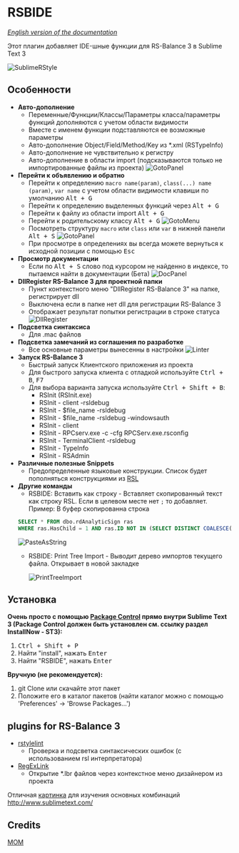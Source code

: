 # RSBIDE

*[English version of the documentation](readme.md)*

Этот плагин добавляет IDE-шные функции для RS-Balance 3 в Sublime Text 3

![SublimeRStyle](https://raw.github.com/mom1/RSBIDE/master/screenshot/SublimeRStyle.jpg)

Особенности
------------

* **Авто-дополнение**
    * Переменные/Функции/Классы/Параметры класса/параметры функций дополняются с учетом области видимости
    * Вместе с именем функции подставляются ее возможные параметры
    * Авто-дополнение Object/Field/Method/Key из *.xml (RSTypeInfo)
    * Авто-дополнение не чувствительно к регистру
    * Авто-дополнение в области import (подсказываются только не импортированные файлы из проекта)
    ![GotoPanel](https://raw.github.com/mom1/RSBIDE/master/screenshot/Completion_Import.jpg)
* **Перейти к объявлению и обратно**
    * Перейти к определению  `macro name(param)`, `class(...) name (param)`, `var name`  с учетом области видимости клавиши по умолчанию <kbd>Alt + G</kbd>
    * Перейти к определению выделенных функций через <kbd>Alt + G</kbd>
    * Перейти к файлу из области import <kbd>Alt + G</kbd>
    * Перейти к родительскому классу <kbd>Alt + G</kbd>
    ![GotoMenu](https://raw.github.com/mom1/RSBIDE/master/screenshot/GotoMenu.jpg)
    * Посмотреть структуру `macro` или `class` или `var` в нижней панели <kbd>Alt + S</kbd>
    ![GotoPanel](https://raw.github.com/mom1/RSBIDE/master/screenshot/GotoPanel.jpg)
    * При просмотре в определениях вы всегда можете вернуться к исходной позиции с помощью <kbd>Esc</kbd>
* **Просмотр документации**
    * Если по <kbd>Alt + S</kbd> слово под курсором не найденно в индексе, то пытаемся найти в документации (Бета)
    ![DocPanel](https://raw.github.com/mom1/RSBIDE/master/screenshot/DocPanel.jpg)
* **DllRegister RS-Balance 3 для проектной папки**
    * Пункт контекстного меню "DllRegister RS-Balance 3" на папке, регистрирует dll
    * Выключена если в папке нет dll для регистрации RS-Balance 3
    * Отображает результат попытки регистрации в строке статуса
    ![DllRegister](https://raw.github.com/mom1/RSBIDE/master/screenshot/DllRegister_RS-Balance_3.jpg)
* **Подсветка синтаксиса**
    * Для .mac файлов
* **Подсветка замечаний из соглашения по разработке**
    * Все основные параметры вынесенны в настройки
    ![Linter](https://raw.github.com/mom1/RSBIDE/master/screenshot/Linter.jpg)
* **Запуск RS-Balance 3**
    * Быстрый запуск Клиентского приложения из проекта
    * Для быстрого запуска клиента с отладкой используйте <kbd>Ctrl + B</kbd>, <kbd>F7</kbd>
    * Для выбора варианта запуска используйте <kbd>Ctrl + Shift + B</kbd>:
        - RSInit (RSInit.exe)
        - RSInit - client -rsldebug
        - RSInit - $file_name -rsldebug
        - RSInit - $file_name -rsldebug -windowsauth
        - RSInit - client
        - RSInit - RPCserv.exe -c -cfg RPCServ.exe.rsconfig
        - RSInit - TerminalClient -rsldebug
        - RSInit - TypeInfo
        - RSInit - RSAdmin
* **Различные полезные Snippets**
    * Предопределенные языковые конструкции. Список будет пополняться конструкциями из [RSL](http://wiki.rs-balance.ru/index.php/RSL)
* **Другие команды**
    * RSBIDE: Вставить как строку - Вставляет скопированный текст как строку RSL. Если в целевом месте нет `;` то добавляет.
      Пример: В буфер скопированна строка
    ```sql
    SELECT * FROM dbo.rdAnalyticSign ras
    WHERE ras.HasChild = 1 AND ras.ID NOT IN (SELECT DISTINCT COALESCE(ParentID,0)FROM rdAnalyticSign)
    ```
    ![PasteAsString](https://raw.github.com/mom1/RSBIDE/master/screenshot/PasteAsString.gif)
    * RSBIDE: Print Tree Import - Выводит дерево импортов текущего файла. Открывает в новой закладке

        ![PrintTreeImport](https://raw.github.com/mom1/RSBIDE/master/screenshot/PrintTreeImport.jpg)

Установка
------------
**Очень просто с помощью [Package Control](http://wbond.net/sublime_packages/package_control) прямо внутри Sublime Text 3 (Package Control должен быть установлен см. ссылку раздел InstallNow - ST3):**

1.  <kbd>Ctrl + Shift + P</kbd>
2.  Найти "install", нажать <kbd>Enter</kbd>
3.  Найти "RSBIDE", нажать <kbd>Enter</kbd>

**Вручную (не рекомендуется):**

1.  git Clone или скачайте этот пакет
2.  Положите его в каталог пакетов (найти каталог можно с помощью 'Preferences' -> 'Browse Packages...')


## plugins for RS-Balance 3

 * [rstylelint](https://github.com/mom1/SublimeLinter-contrib-rstylelint)
    * Проверка и подсветка синтаксических ошибок (с использованием rsl интерпретатора)
 * [RegExLink](https://github.com/mom1/RegExLink)
    * Открытие *.lbr файлов через контекстное меню дизайнером из проекта

Отличная [картинка](https://raw.github.com/mom1/RSBIDE/master/screenshot/ST_Key.png) для изучения основных комбинаций http://www.sublimetext.com/


Credits
-----
[MOM](https://github.com/mom1)
